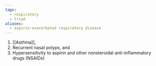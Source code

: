 ```yaml
---
tags:
  - respiratory
  - triad
aliases:
  - aspirin-exacerbated respiratory disease
---
```

1. [[Asthma]], 
2. Recurrent nasal polyps, and 
3. Hypersensitivity to aspirin and other nonsteroidal anti-inflammatory drugs (NSAIDs)
